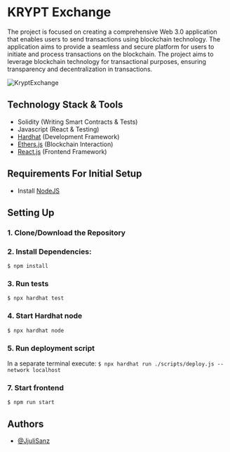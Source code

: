 # KRYPT Exchange

The project is focused on creating a comprehensive Web 3.0 application that enables users to send transactions using blockchain technology. The application aims to provide a seamless and secure platform for users to initiate and process transactions on the blockchain. The project aims to leverage blockchain technology for transactional purposes, ensuring transparency and decentralization in transactions.

![KryptExchange](https://github.com/JjuliSanz/KryptExchange/assets/100944753/2f0ac32b-10c7-492d-86c9-35c64ff24d39)


## Technology Stack & Tools

- Solidity (Writing Smart Contracts & Tests)
- Javascript (React & Testing)
- [Hardhat](https://hardhat.org/) (Development Framework)
- [Ethers.js](https://docs.ethers.io/v5/) (Blockchain Interaction)
- [React.js](https://reactjs.org/) (Frontend Framework)

## Requirements For Initial Setup
- Install [NodeJS](https://nodejs.org/en/)

## Setting Up
### 1. Clone/Download the Repository

### 2. Install Dependencies:
`$ npm install`

### 3. Run tests
`$ npx hardhat test`

### 4. Start Hardhat node
`$ npx hardhat node`

### 5. Run deployment script
In a separate terminal execute:
`$ npx hardhat run ./scripts/deploy.js --network localhost`

### 7. Start frontend
`$ npm run start`

## Authors

- [@JjuliSanz ](https://github.com/JjuliSanz)
